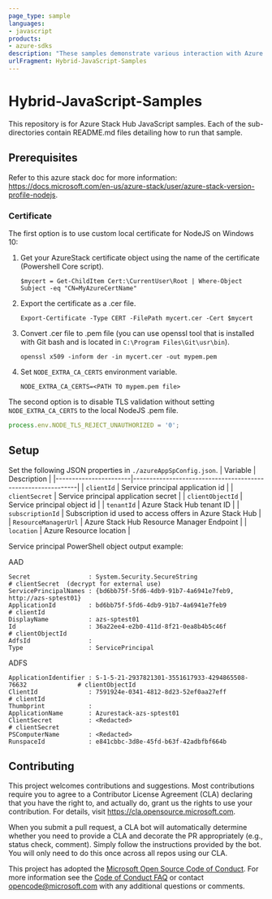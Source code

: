 ```yaml
---
page_type: sample
languages: 
- javascript
products: 
- azure-sdks
description: "These samples demonstrate various interaction with Azure Stack Hub."
urlFragment: Hybrid-JavaScript-Samples
---
```


# Hybrid-JavaScript-Samples

<!-- 
Guidelines on README format: https://review.docs.microsoft.com/help/onboard/admin/samples/concepts/readme-template?branch=master

Guidance on onboarding samples to docs.microsoft.com/samples: https://review.docs.microsoft.com/help/onboard/admin/samples/process/onboarding?branch=master

Taxonomies for products and languages: https://review.docs.microsoft.com/new-hope/information-architecture/metadata/taxonomies?branch=master
-->

This repository is for Azure Stack Hub JavaScript samples. Each of the sub-directories contain README.md files detailing how to run that sample.

## Prerequisites

Refer to this azure stack doc for more information: https://docs.microsoft.com/en-us/azure-stack/user/azure-stack-version-profile-nodejs.

### Certificate

The first option is to use custom local certificate for NodeJS on Windows 10:

1. Get your AzureStack certificate object using the name of the certificate (Powershell Core script).
    ```powershells
    $mycert = Get-ChildItem Cert:\CurrentUser\Root | Where-Object Subject -eq "CN=MyAzureCertName"
    ```
1. Export the certificate as a .cer file.
    ```powershells
    Export-Certificate -Type CERT -FilePath mycert.cer -Cert $mycert
    ```
1. Convert .cer file to .pem file (you can use openssl tool that is installed with Git bash and is located in `C:\Program Files\Git\usr\bin`).
    ```powershells
    openssl x509 -inform der -in mycert.cer -out mypem.pem
    ```
1. Set `NODE_EXTRA_CA_CERTS` environment variable.
    ```powershells
    NODE_EXTRA_CA_CERTS=<PATH TO mypem.pem file>
    ```

The second option is to disable TLS validation without setting `NODE_EXTRA_CA_CERTS` to the local NodeJS .pem file.
```javascript
process.env.NODE_TLS_REJECT_UNAUTHORIZED = '0';
```

## Setup

Set the following JSON properties in `./azureAppSpConfig.json`.
| Variable              | Description                                                 |
|-----------------------|-------------------------------------------------------------|
| `clientId`            | Service principal application id                            |
| `clientSecret`        | Service principal application secret                        |
| `clientObjectId`      | Service principal object id                                 |
| `tenantId`            | Azure Stack Hub tenant ID                                   |
| `subscriptionId`      | Subscription id used to access offers in Azure Stack Hub    |
| `ResourceManagerUrl`  | Azure Stack Hub Resource Manager Endpoint                   |
| `location`            | Azure Resource location                                     |

Service principal PowerShell object output example:

AAD
```
Secret                : System.Security.SecureString                                 # clientSecret  (decrypt for external use)
ServicePrincipalNames : {bd6bb75f-5fd6-4db9-91b7-4a6941e7feb9, http://azs-sptest01}
ApplicationId         : bd6bb75f-5fd6-4db9-91b7-4a6941e7feb9                         # clientId
DisplayName           : azs-sptest01
Id                    : 36a22ee4-e2b0-411d-8f21-0ea8b4b5c46f                         # clientObjectId
AdfsId                : 
Type                  : ServicePrincipal
```

ADFS
```
ApplicationIdentifier : S-1-5-21-2937821301-3551617933-4294865508-76632              # clientObjectId
ClientId              : 7591924e-0341-4812-8d23-52ef0aa27eff                         # clientId
Thumbprint            : 
ApplicationName       : Azurestack-azs-sptest01
ClientSecret          : <Redacted>                                                   # clientSecret
PSComputerName        : <Redacted>
RunspaceId            : e841cbbc-3d8e-45fd-b63f-42adbfbf664b
```

## Contributing

This project welcomes contributions and suggestions.  Most contributions require you to agree to a
Contributor License Agreement (CLA) declaring that you have the right to, and actually do, grant us
the rights to use your contribution. For details, visit https://cla.opensource.microsoft.com.

When you submit a pull request, a CLA bot will automatically determine whether you need to provide
a CLA and decorate the PR appropriately (e.g., status check, comment). Simply follow the instructions
provided by the bot. You will only need to do this once across all repos using our CLA.

This project has adopted the [Microsoft Open Source Code of Conduct](https://opensource.microsoft.com/codeofconduct/).
For more information see the [Code of Conduct FAQ](https://opensource.microsoft.com/codeofconduct/faq/) or
contact [opencode@microsoft.com](mailto:opencode@microsoft.com) with any additional questions or comments.
